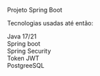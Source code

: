 Projeto Spring Boot

Tecnologias usadas até então:

Java 17/21 <br>
Spring boot <br>
Spring Security <br>
Token JWT <br>
PostgreeSQL